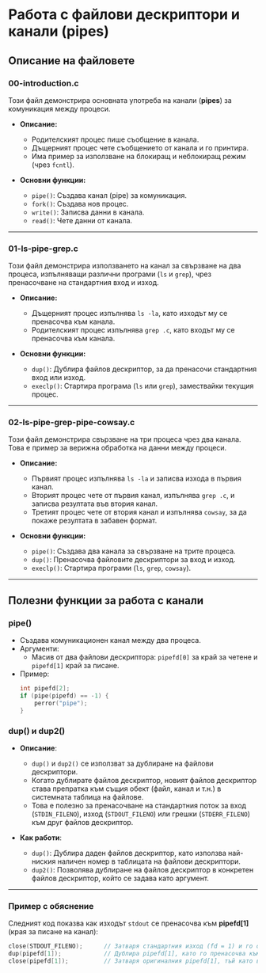 # Работа с файлови дескриптори и канали (pipes)

## Описание на файловете

### **00-introduction.c**
Този файл демонстрира основната употреба на канали (**pipes**) за комуникация между процеси.

- **Описание:**
  - Родителският процес пише съобщение в канала.
  - Дъщерният процес чете съобщението от канала и го принтира.
  - Има пример за използване на блокиращ и неблокиращ режим (чрез `fcntl`).

- **Основни функции:**
  - `pipe()`: Създава канал (pipe) за комуникация.
  - `fork()`: Създава нов процес.
  - `write()`: Записва данни в канала.
  - `read()`: Чете данни от канала.

---

### **01-ls-pipe-grep.c**
Този файл демонстрира използването на канал за свързване на два процеса, изпълняващи различни програми (`ls` и `grep`), чрез пренасочване на стандартния вход и изход.

- **Описание:**
  - Дъщерният процес изпълнява `ls -la`, като изходът му се пренасочва към канала.
  - Родителският процес изпълнява `grep .c`, като входът му се пренасочва към канала.

- **Основни функции:**
  - `dup()`: Дублира файлов дескриптор, за да пренасочи стандартния вход или изход.
  - `execlp()`: Стартира програма (`ls` или `grep`), замествайки текущия процес.

---

### **02-ls-pipe-grep-pipe-cowsay.c**
Този файл демонстрира свързване на три процеса чрез два канала. Това е пример за верижна обработка на данни между процеси.

- **Описание:**
  - Първият процес изпълнява `ls -la` и записва изхода в първия канал.
  - Вторият процес чете от първия канал, изпълнява `grep .c`, и записва резултата във втория канал.
  - Третият процес чете от втория канал и изпълнява `cowsay`, за да покаже резултата в забавен формат.

- **Основни функции:**
  - `pipe()`: Създава два канала за свързване на трите процеса.
  - `dup()`: Пренасочва файловите дескриптори за вход и изход.
  - `execlp()`: Стартира програми (`ls`, `grep`, `cowsay`).

---

## Полезни функции за работа с канали

### **pipe()**
- Създава комуникационен канал между два процеса.
- Аргументи:
  - Масив от два файлови дескриптора: `pipefd[0]` за край за четене и `pipefd[1]` край за писане.
- Пример:
  ```c
  int pipefd[2];
  if (pipe(pipefd) == -1) {
      perror("pipe");
  }

### **dup() и dup2()**
- **Описание**:
  - `dup()` и `dup2()` се използват за дублиране на файлови дескриптори.
  - Когато дублирате файлов дескриптор, новият файлов дескриптор става препратка към същия обект (файл, канал и т.н.) в системната таблица на файлове.
  - Това е полезно за пренасочване на стандартния поток за вход (`STDIN_FILENO`), изход (`STDOUT_FILENO`) или грешки (`STDERR_FILENO`) към друг файлов дескриптор.

- **Как работи**:
  - `dup()`: Дублира даден файлов дескриптор, като използва най-ниския наличен номер в таблицата на файлови дескриптори.
  - `dup2()`: Позволява дублиране на файлов дескриптор в конкретен файлов дескриптор, който се задава като аргумент.

---

### **Пример с обяснение**
Следният код показва как изходът `stdout` се пренасочва към **pipefd[1]** (края за писане на канал):

```c
close(STDOUT_FILENO);      // Затваря стандартния изход (fd = 1) и го освобождава.
dup(pipefd[1]);            // Дублира pipefd[1], като го пренасочва към fd = 1 (STDOUT_FILENO), защото 1 е най-ниският свободен дескриптор (тъй като го освободихме на предишният ред).
close(pipefd[1]);          // Затваря оригиналния pipefd[1], тъй като вече не е нужен.